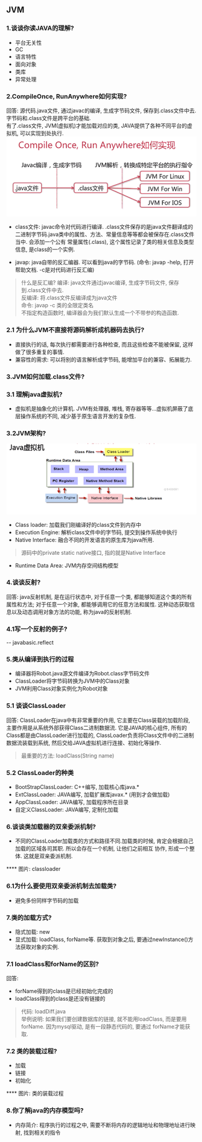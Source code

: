## JVM

### 1.谈谈你读JAVA的理解?
* 平台无关性
* GC
* 语言特性
* 面向对象
* 类库
* 异常处理

### 2.CompileOnce, RunAnywhere如何实现?
回答: 源代码.java文件, 通过javac的编译, 生成字节码文件, 保存到.class文件中去. 字节码和.class文件是跨平台的基础.  
有了.class文件, JVM(虚拟机)才能加载对应的类, JAVA提供了各种不同平台的虚拟机, 可以实现到处执行.
 ![Image text](https://github.com/Fanxx7201/summary/blob/master/img/jvm.png)

* class文件: javac命令对代码进行编译. .class文件保存的是java文件翻译成的二进制字节码.java类中的属性、方法、常量信息等等都会被保存在.class文件当中.
会添加一个公有 常量属性(.class), 这个属性记录了类的相关信息及类型信息, 是class的一个实例. 

* javap: java自带的反汇编器. 可以看到java的字节码. (命令: javap -help, 打开帮助文档. -c是对代码进行反汇编)
> 什么是反汇编? 
> 编译: java文件通过javac编译, 生成字节码文件, 保存到.class文件中去.   
> 反编译: 将.class文件反编译成为java文件   
> 命令: javap -c 类的全限定类名  
> 不指定构造函数时, 编译器会为我们默认生成一个不带参的构造函数.  

### 2.1 为什么JVM不直接将源码解析成机器码去执行?
* 直接执行的话, 每次执行都需要进行各种检查, 而且这些检查不能被保留, 这样做了很多重复的事情.
* 兼容性的需求: 可以将别的语言解析成字节码, 能增加平台的兼容、拓展能力.

### 3.JVM如何加载.class文件?


### 3.1 理解java虚拟机?
* 虚拟机是抽象化的计算机. JVM有处理器, 堆栈, 寄存器等等...虚拟机屏蔽了底层操作系统的不同, 减少基于原生语言开发的复杂性.

### 3.2JVM架构?
![Image text](https://github.com/Fanxx7201/summary/blob/master/img/JVM%E6%9E%B6%E6%9E%84.png)
* Class loader: 加载我们刚编译好的class文件到内存中
* Execution Engine: 解析class文件中的字节码, 提交到操作系统中执行
* Native Interface: 融合不同的开发语言的原生库为java所用.
> 源码中的private static native接口, 指的就是Native Interface
* Runtime Data Area: JVM内存空间结构模型

### 4.谈谈反射?
回答: java反射机制, 是在运行状态中, 对于任意一个类, 都能够知道这个类的所有属性和方法; 对于任意一个对象, 都能够调用它的任意方法和属性.
这种动态获取信息以及动态调用对象方法的功能, 称为java的反射机制.

### 4.1写一个反射的例子?
-- javabasic.reflect

### 5.类从编译到执行的过程
* 编译器将Robot.java源文件编译为Robot.class字节码文件
* ClassLoader将字节码转换为JVM中的Class<Robot>对象
* JVM利用Class<Robot>对象实例化为Robot对象

### 5.1 谈谈ClassLoader
回答: ClassLoader在java中有非常重要的作用, 它主要在Class装载的加载阶段, 主要作用是从系统外部获得Class二进制数据流.
它是JAVA的核心组件, 所有的Class都是由ClassLoader进行加载的, ClassLoader负责将Class文件中的二进制数据流装载到系统,
然后交给JAVA虚拟机进行连接、初始化等操作.
> 最重要的方法: loadClass(String name)

### 5.2 ClassLoader的种类
* BootStrapClassLoader: C++编写, 加载核心库java.*
* ExtClassLoader: JAVA编写, 加载扩展库javax.* (用到才会做加载)
* AppClassLoader: JAVA编写, 加载程序所在目录
* 自定义ClassLoader: JAVA编写, 定制化加载

### 6.谈谈类加载器的双亲委派机制?
* 不同的ClassLoader加载类的方式和路径不同.加载类的时候, 肯定会根据自己加载的区域各司其职. 所以会存在一个机制, 让他们之前相互
协作, 形成一个整体. 这就是双亲委派机制.

**** 图片: classloader

### 6.1为什么要使用双亲委派机制去加载类?
* 避免多份同样字节码的加载

### 7.类的加载方式?
* 隐式加载: new 
* 显式加载: loadClass, forName等. 获取到对象之后, 要通过newInstance()方法获取对象的实例.

### 7.1 loadClass和forName的区别?
回答:
* forName得到的class是已经初始化完成的
* loadClass得到的class是还没有链接的

> 代码: loadDiff.java  
> 举例说明: 如果我们要创建数据库的链接, 就不能用loadClass, 而是要用forName. 因为mysql驱动, 是有一段静态代码的, 要通过
    forName才能获取.

### 7.2 类的装载过程?
* 加载
* 链接
* 初始化

**** 图片: 类的装载过程

### 8.你了解java的内存模型吗?
* 内存简介: 程序执行的过程之中, 需要不断将内存的逻辑地址和物理地址进行映射, 找到相关的指令


